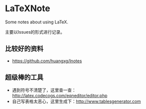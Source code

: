# LaTeXNote

Some notes about using LaTeX.

主要以Issues的形式进行记录。

## 比较好的资料

* https://github.com/huangxg/lnotes

## 超级棒的工具

* 遇到符号不清楚了，这里查一查：http://latex.codecogs.com/eqneditor/editor.php
* 自己写表格太恶心，这里生成下：http://www.tablesgenerator.com
